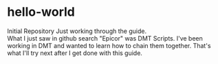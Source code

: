 # hello-world
Initial Repository
Just working through the guide.  
  What I just saw in github search "Epicor" was DMT Scripts.  I've been working in DMT and wanted to learn how to chain them together.
  That's what I'll try next after I get done with this guide.
